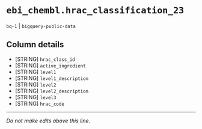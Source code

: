 # `ebi_chembl.hrac_classification_23`
`bq-1` | `bigquery-public-data`

## Column details
* [STRING]    `hrac_class_id`
* [STRING]    `active_ingredient`
* [STRING]    `level1`
* [STRING]    `level1_description`
* [STRING]    `level2`
* [STRING]    `level2_description`
* [STRING]    `level3`
* [STRING]    `hrac_code`

-------------------------------------------------------------------------------
*Do not make edits above this line.*
